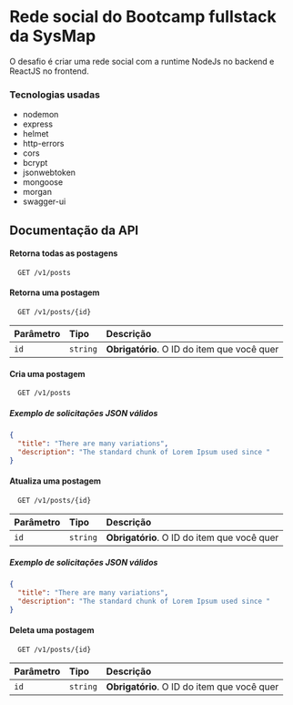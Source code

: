
# Rede social do Bootcamp fullstack da SysMap

O desafio é criar uma rede social com a runtime NodeJs no backend e ReactJS no frontend.

### Tecnologias usadas
- nodemon
- express
- helmet
- http-errors
- cors
- bcrypt
- jsonwebtoken
- mongoose
- morgan
- swagger-ui

## Documentação da API

#### Retorna todas as postagens

```http
  GET /v1/posts
```

#### Retorna uma postagem

```http
  GET /v1/posts/{id}
```

| Parâmetro   | Tipo       | Descrição                                   |
| :---------- | :--------- | :------------------------------------------ |
| `id`      | `string` | **Obrigatório**. O ID do item que você quer |

#### Cria uma postagem 

```http
  GET /v1/posts
```

##### Exemplo de solicitações JSON válidos

```json
{
  "title": "There are many variations",
  "description": "The standard chunk of Lorem Ipsum used since "
}
```

#### Atualiza uma postagem 

```http
  GET /v1/posts/{id}
```

| Parâmetro   | Tipo       | Descrição                                   |
| :---------- | :--------- | :------------------------------------------ |
| `id`      | `string` | **Obrigatório**. O ID do item que você quer |

##### Exemplo de solicitações JSON válidos

```json
{
  "title": "There are many variations",
  "description": "The standard chunk of Lorem Ipsum used since "
}
```
#### Deleta uma postagem 

```http
  GET /v1/posts/{id}
```

| Parâmetro   | Tipo       | Descrição                                   |
| :---------- | :--------- | :------------------------------------------ |
| `id`      | `string` | **Obrigatório**. O ID do item que você quer |

